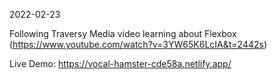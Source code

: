 2022-02-23

Following Traversy Media video learning about Flexbox (https://www.youtube.com/watch?v=3YW65K6LcIA&t=2442s)

Live Demo: https://vocal-hamster-cde58a.netlify.app/
